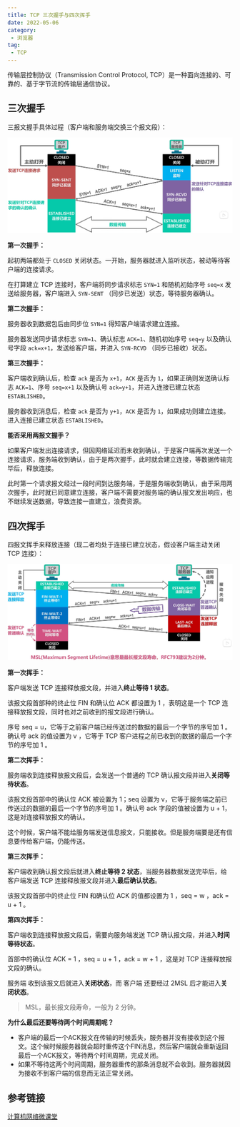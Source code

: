 ```yaml
---
title: TCP 三次握手与四次挥手
date: 2022-05-06
category:
 - 浏览器
tag:
 - TCP
---
```


传输层控制协议（Transmission Control Protocol, TCP）是一种面向连接的、可靠的、基于字节流的传输层通信协议。

## 三次握手

三报文握手具体过程（客户端和服务端交换三个报文段）：

![三次握手](/assets/image/computer-science/networking/007/three.png)

**第一次握手：**

起初两端都处于 `CLOSED` 关闭状态。一开始，服务器就进入监听状态，被动等待客户端的连接请求。

在打算建立 TCP 连接时，客户端将同步请求标志 `SYN=1` 和随机初始序号 `seq=x` 发送给服务器，客户端进入 `SYN-SENT` （同步已发送）状态，等待服务器确认。

**第二次握手：**

服务器收到数据包后由同步位 `SYN=1` 得知客户端请求建立连接。

服务器发送同步请求标志 `SYN=1`、确认标志 `ACK=1`、随机初始序号 `seq=y` 以及确认号字段 `ack=x+1`，发送给客户端，并进入 `SYN-RCVD` （同步已接收）状态。

**第三次握手：**

客户端收到确认后，检查 `ack` 是否为 `x+1`，`ACK` 是否为 `1`，如果正确则发送确认标志 `ACK=1`、序号 `seq=x+1` 以及确认号 `ack=y+1`，并进入连接已建立状态 `ESTABLISHED`。

服务器收到消息后，检查 `ack` 是否为 `y+1`，`ACK` 是否为 `1`，如果成功则建立连接。 进入连接已建立状态 `ESTABLISHED`。

**能否采用两报文握手？**

如果客户端发出连接请求，但因网络延迟而未收到确认，于是客户端再次发送一个连接请求，服务端收到确认，由于是两次握手，此时就会建立连接，等数据传输完毕后，释放连接。

此时第一个请求报文经过一段时间到达服务端，于是服务端收到确认，由于采用两次握手，此时就已同意建立连接，客户端不需要对服务端的确认报文发出响应，也不继续发送数据，导致连接一直建立，浪费资源。

## 四次挥手

四报文挥手来释放连接（现二者均处于连接已建立状态，假设客户端主动关闭 TCP 连接）：

![四次挥手](/assets/image/computer-science/networking/007/four.png)

**第一次挥手：**

客户端发送 TCP 连接释放报文段，并进入**终止等待 1 状态**。

该报文段首部种的终止位 FIN 和确认位 ACK 都设置为 1 ，表明这是一个 TCP 连接释放报文段，同时也对之前收到的报文段进行确认。

序号 seq = u，它等于之前客户端已经传送过的数据的最后一个字节的序号加 1 。确认号 ack 的值设置为 v ，它等于 TCP 客户进程之前已收到的数据的最后一个字节的序号加 1 。

**第二次挥手：**

服务端收到连接释放报文段后，会发送一个普通的 TCP 确认报文段并进入**关闭等待状态**。

该报文段首部中的确认位 ACK 被设置为 1；seq 设置为 v，它等于服务端之前已传送过的数据的最后一个字节的序号加 1 。确认号 ack 字段的值被设置为 u + 1，这是对连接释放报文的确认。

这个时候，客户端不能给服务端发送信息报文，只能接收。但是服务端要是还有信息要传给客户端，仍能传送。

**第三次挥手：**

客户端收到确认报文段后就进入**终止等待 2 状态**，当服务器数据发送完毕后，给客户端发送 TCP 连接释放报文段并进入**最后确认状态**。

该报文段首部中的终止位 FIN 和确认位 ACK 的值都设置为 1 ，seq = w ，ack = u + 1 。

**第四次挥手：**

客户端收到连接释放报文段后，需要向服务端发送 TCP 确认报文段，并进入**时间等待状态**。

首部中的确认位 ACK = 1 ，seq = u + 1 ，ack = w + 1 ，这是对 TCP 连接释放报文段的确认。

服务端 收到该报文后就进入**关闭状态**，而 客户端 还要经过 2MSL 后才能进入**关闭状态**。

> MSL，最长报文段寿命，一般为 2 分钟。

**为什么最后还要等待两个时间周期呢？**

* 客户端的最后一个ACK报文在传输的时候丢失，服务器并没有接收到这个报文。这个候时候服务器就会超时重传这个FIN消息，然后客户端就会重新返回最后一个ACK报文，等待两个时间周期，完成关闭。
* 如果不等待这两个时间周期，服务器重传的那条消息就不会收到。服务器就因为接收不到客户端的信息而无法正常关闭。

## 参考链接

[计算机网络微课堂](https://www.bilibili.com/video/BV1c4411d7jb)